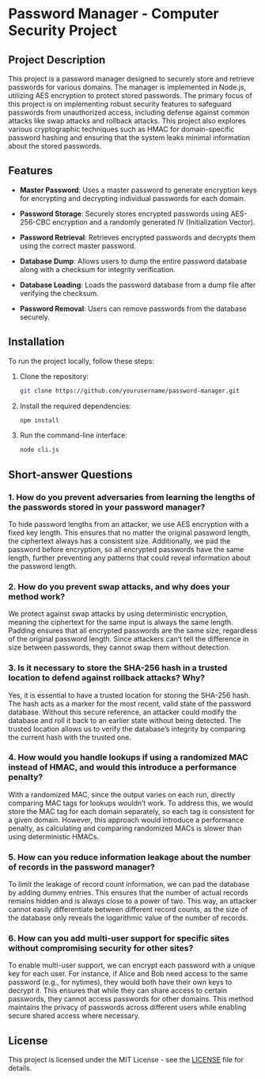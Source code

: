 
# Password Manager - Computer Security Project

## Project Description

This project is a password manager designed to securely store and retrieve passwords for various domains. The manager is implemented in Node.js, utilizing AES encryption to protect stored passwords. The primary focus of this project is on implementing robust security features to safeguard passwords from unauthorized access, including defense against common attacks like swap attacks and rollback attacks. This project also explores various cryptographic techniques such as HMAC for domain-specific password hashing and ensuring that the system leaks minimal information about the stored passwords.

## Features

- **Master Password**: Uses a master password to generate encryption keys for encrypting and decrypting individual passwords for each domain.

- **Password Storage**: Securely stores encrypted passwords using AES-256-CBC encryption and a randomly generated IV (Initialization Vector).

- **Password Retrieval**: Retrieves encrypted passwords and decrypts them using the correct master password.

- **Database Dump**: Allows users to dump the entire password database along with a checksum for integrity verification.

- **Database Loading**: Loads the password database from a dump file after verifying the checksum.

- **Password Removal**: Users can remove passwords from the database securely.

## Installation

To run the project locally, follow these steps:

1. Clone the repository:
   ```bash
   git clone https://github.com/yourusername/password-manager.git
   ```

2. Install the required dependencies:
   ```bash
   npm install
   ```

3. Run the command-line interface:
   ```bash
   node cli.js
   ```

## Short-answer Questions

### 1. How do you prevent adversaries from learning the lengths of the passwords stored in your password manager?

To hide password lengths from an attacker, we use AES encryption with a fixed key length. This ensures that no matter the original password length, the ciphertext always has a consistent size. Additionally, we pad the password before encryption, so all encrypted passwords have the same length, further preventing any patterns that could reveal information about the password length.

### 2. How do you prevent swap attacks, and why does your method work?

We protect against swap attacks by using deterministic encryption, meaning the ciphertext for the same input is always the same length. Padding ensures that all encrypted passwords are the same size, regardless of the original password length. Since attackers can’t tell the difference in size between passwords, they cannot swap them without detection.

### 3. Is it necessary to store the SHA-256 hash in a trusted location to defend against rollback attacks? Why?

Yes, it is essential to have a trusted location for storing the SHA-256 hash. The hash acts as a marker for the most recent, valid state of the password database. Without this secure reference, an attacker could modify the database and roll it back to an earlier state without being detected. The trusted location allows us to verify the database’s integrity by comparing the current hash with the trusted one.

### 4. How would you handle lookups if using a randomized MAC instead of HMAC, and would this introduce a performance penalty?

With a randomized MAC, since the output varies on each run, directly comparing MAC tags for lookups wouldn’t work. To address this, we would store the MAC tag for each domain separately, so each tag is consistent for a given domain. However, this approach would introduce a performance penalty, as calculating and comparing randomized MACs is slower than using deterministic HMACs.

### 5. How can you reduce information leakage about the number of records in the password manager?

To limit the leakage of record count information, we can pad the database by adding dummy entries. This ensures that the number of actual records remains hidden and is always close to a power of two. This way, an attacker cannot easily differentiate between different record counts, as the size of the database only reveals the logarithmic value of the number of records.

### 6. How can you add multi-user support for specific sites without compromising security for other sites?

To enable multi-user support, we can encrypt each password with a unique key for each user. For instance, if Alice and Bob need access to the same password (e.g., for nytimes), they would both have their own keys to decrypt it. This ensures that while they can share access to certain passwords, they cannot access passwords for other domains. This method maintains the privacy of passwords across different users while enabling secure shared access where necessary.

## License

This project is licensed under the MIT License - see the [LICENSE](LICENSE) file for details.
```

